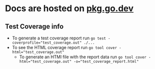 # Docs are hosted on [pkg.go.dev](https://pkg.go.dev/github.com/calvine/simplevalidation)

## Test Coverage info

* To generate a test coverage report run `go test -coverprofile="test_coverage.out" ./...`
* To see the HTML coverage report run `go tool cover -html="test_coverage.out"`
  * To generate an HTMl file with the report data run `go tool cover -html="test_coverage.out" -o="test_coverage_report.html"`

